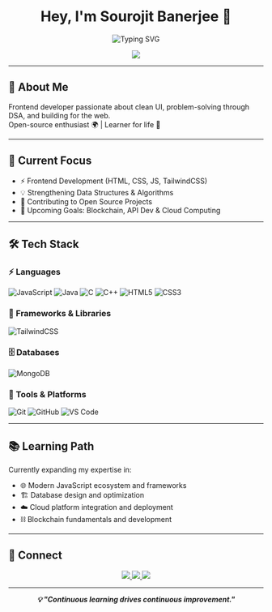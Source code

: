 <h1 align="center">Hey, I'm Sourojit Banerjee 👋</h1>

<p align="center">
  <img src="https://readme-typing-svg.demolab.com?font=JetBrains+Mono&weight=600&size=24&duration=3000&pause=1000&color=2563EB&center=true&vCenter=true&random=false&width=800&height=80&lines=Frontend+Developer+%7C+Open+Source+Contributor;Learning+DSA%2C+Cloud+%26+Blockchain" alt="Typing SVG" />
</p>

<div align="center">
  <img src="https://komarev.com/ghpvc/?username=sourojitbanerjee&style=flat-square&color=2563EB" />
</div>

---

## 🧠 About Me

Frontend developer passionate about clean UI, problem-solving through DSA, and building for the web.  
Open-source enthusiast 🌍 | Learner for life 🚀

---

## 🚀 Current Focus

- ⚡ Frontend Development (HTML, CSS, JS, TailwindCSS)
- 💡 Strengthening Data Structures & Algorithms
- 🌱 Contributing to Open Source Projects
- 🎯 Upcoming Goals: Blockchain, API Dev & Cloud Computing

---

## 🛠️ Tech Stack

### ⚡ Languages
![JavaScript](https://img.shields.io/badge/-JavaScript-F7DF1E?style=flat-square&logo=javascript&logoColor=black)
![Java](https://img.shields.io/badge/-Java-007396?style=flat-square&logo=java&logoColor=white)
![C](https://img.shields.io/badge/-C-00599C?style=flat-square&logo=c&logoColor=white)
![C++](https://img.shields.io/badge/-C++-00599C?style=flat-square&logo=c%2B%2B&logoColor=white)
![HTML5](https://img.shields.io/badge/-HTML5-E34F26?style=flat-square&logo=html5&logoColor=white)
![CSS3](https://img.shields.io/badge/-CSS3-1572B6?style=flat-square&logo=css3&logoColor=white)

### 🚀 Frameworks & Libraries
![TailwindCSS](https://img.shields.io/badge/-TailwindCSS-38B2AC?style=flat-square&logo=tailwind-css&logoColor=white)

### 🗄️ Databases
![MongoDB](https://img.shields.io/badge/-MongoDB-47A248?style=flat-square&logo=mongodb&logoColor=white)

### 🔧 Tools & Platforms
![Git](https://img.shields.io/badge/-Git-F05032?style=flat-square&logo=git&logoColor=white)
![GitHub](https://img.shields.io/badge/-GitHub-181717?style=flat-square&logo=github&logoColor=white)
![VS Code](https://img.shields.io/badge/-VS%20Code-007ACC?style=flat-square&logo=visual-studio-code&logoColor=white)

---

## 📚 Learning Path

Currently expanding my expertise in:

- 🌐 Modern JavaScript ecosystem and frameworks
- 🏗️ Database design and optimization
- ☁️ Cloud platform integration and deployment
- ⛓️ Blockchain fundamentals and development

---

## 🤝 Connect

<div align="center">
  <a href="mailto:contact.glsouronline@gmail.com">
    <img src="https://img.shields.io/badge/-Email-EA4335?style=for-the-badge&logo=gmail&logoColor=white" />
  </a>
  <a href="https://www.linkedin.com/in/souroman/">
    <img src="https://img.shields.io/badge/-LinkedIn-0077B5?style=for-the-badge&logo=linkedin&logoColor=white" />
  </a>
  <a href="https://twitter.com/souro8anerjee">
    <img src="https://img.shields.io/badge/-Twitter-1DA1F2?style=for-the-badge&logo=twitter&logoColor=white" />
  </a>
</div>

---

<p align="center">
  <strong><i>💡 "Continuous learning drives continuous improvement."</i></strong>
</p>
